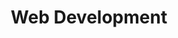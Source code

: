---
title: 'Web Development'
pubDate: 2025-08-25
description: 'Aspiring web developer'
camera: 'Nikon D3100'
image:
    url: 'spidey.jpg'
    alt: 'Spider dancing on web'
link: "https://www.instagram.com/p/DOH4F2iEfp_/?img_index=1"
---